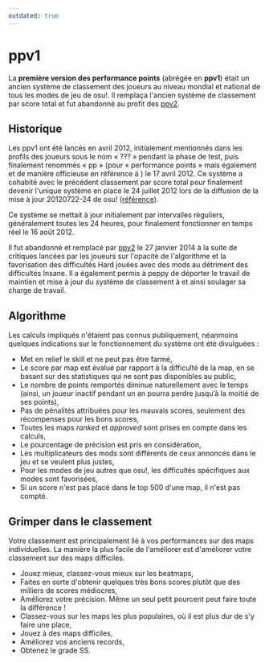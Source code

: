 ```yaml
---
outdated: true
---
```


# ppv1

La **première version des performance points** (abrégée en **ppv1**) était un ancien système de classement des joueurs au niveau mondial et national de tous les modes de jeu de osu!. Il remplaça l'ancien système de classement par score total et fut abandonné au profit des [ppv2](/wiki/Performance_points).

## Historique

Les ppv1 ont été lancés en avril 2012, initialement mentionnés dans les profils des joueurs sous le nom « ??? » pendant la phase de test, puis finalement renommés « pp » (pour « performance points » mais également et de manière officieuse en référence à ) le 17 avril 2012. Ce système a cohabité avec le précédent classement par score total pour finalement devenir l'unique système en place le 24 juillet 2012 lors de la diffusion de la mise à jour 20120722-24 de osu! ([référence](https://osu.ppy.sh/community/forums/posts/1687719)).

Ce système se mettait à jour initialement par intervalles réguliers, généralement toutes les 24 heures, pour finalement fonctionner en temps réel le 16 août 2012.

Il fut abandonné et remplacé par [ppv2](/wiki/Performance_points) le 27 janvier 2014 à la suite de critiques lancées par les joueurs sur l'opacité de l'algorithme et la favorisation des difficultés Hard jouées avec des mods au détriment des difficultés Insane. Il a également permis à peppy de déporter le travail de maintien et mise à jour du système de classement à et ainsi soulager sa charge de travail.

## Algorithme

Les calculs impliqués n'étaient pas connus publiquement, néanmoins quelques indications sur le fonctionnement du système ont été divulguées :

- Met en relief le skill et ne peut pas être farmé,
- Le score par map est évalué par rapport à la difficulté de la map, en se basant sur des statistiques qui ne sont pas disponibles au public,
- Le nombre de points remportés diminue naturellement avec le temps (ainsi, un joueur inactif pendant un an pourra perdre jusqu’à la moitié de ses points),
- Pas de pénalités attribuées pour les mauvais scores, seulement des récompenses pour les bons scores,
- Toutes les maps *ranked* et *approved* sont prises en compte dans les calculs,
- Le pourcentage de précision est pris en considération,
- Les multiplicateurs des mods sont différents de ceux annoncés dans le jeu et se veulent plus justes,
- Pour les modes de jeu autres que osu!, les difficultés spécifiques aux modes sont favorisées,
- Si un score n'est pas placé dans le top 500 d'une map, il n'est pas compté.

## Grimper dans le classement

Votre classement est principalement lié à vos performances sur des maps individuelles. La manière la plus facile de l'améliorer est d'améliorer votre classement sur des maps difficiles.

- Jouez mieux, classez-vous mieux sur les beatmaps,
- Faites en sorte d'obtenir quelques très bons scores plutôt que des milliers de scores médiocres,
- Améliorez votre précision. Même un seul petit pourcent peut faire toute la différence !
- Classez-vous sur les maps les plus populaires, où il est plus dur de s'y faire une place,
- Jouez à des maps difficiles,
- Améliorez vos anciens records,
- Obtenez le grade SS.
